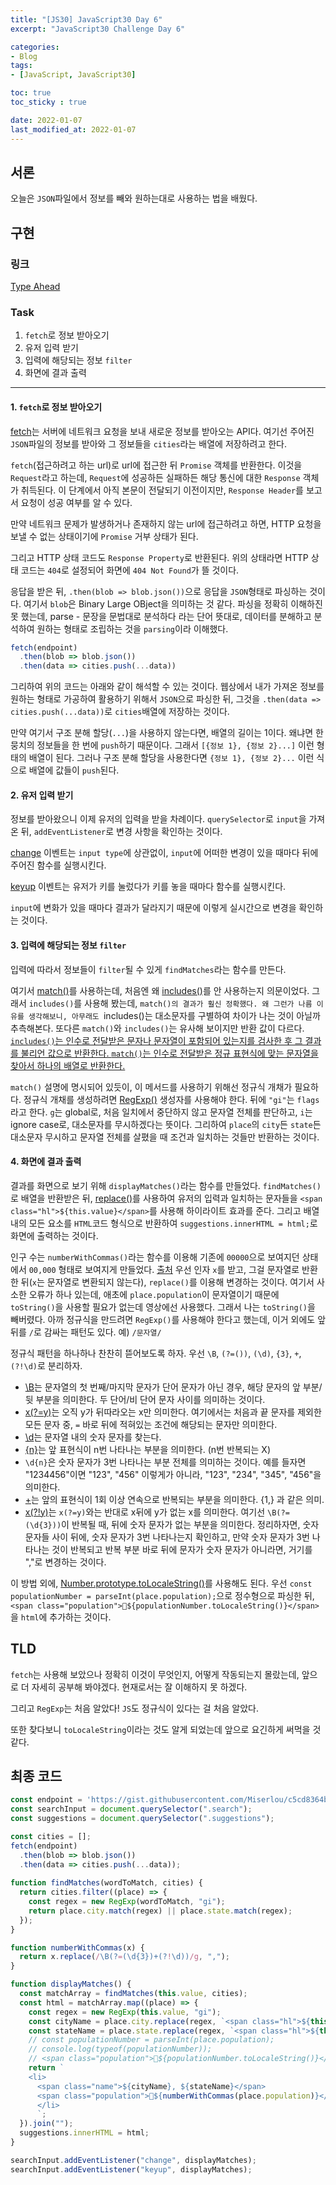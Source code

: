 ```yaml
---
title: "[JS30] JavaScript30 Day 6"
excerpt: "JavaScript30 Challenge Day 6"

categories:
- Blog
tags:
- [JavaScript, JavaScript30]

toc: true
toc_sticky : true

date: 2022-01-07
last_modified_at: 2022-01-07
---
```


## 서론
오늘은 `JSON`파일에서 정보를 빼와 원하는대로 사용하는 법을 배웠다. 

## 구현

### 링크
[Type Ahead](https://veggie-garden.github.io/JavaScript30/06%20-%20Type%20Ahead/index.html)

### Task
1. `fetch`로 정보 받아오기
2. 유저 입력 받기 
3. 입력에 해당되는 정보 `filter`
4. 화면에 결과 출력

---

#### 1. `fetch`로 정보 받아오기
[fetch](https://ko.javascript.info/fetch)는 서버에 네트워크 요청을 보내 새로운 정보를 받아오는 API다. 
여기선 주어진 `JSON`파일의 정보를 받아와 그 정보들을 `cities`라는 배열에 저장하려고 한다. 

`fetch`(접근하려고 하는 url)로 url에 접근한 뒤 `Promise` 객체를 반환한다. 
이것을 `Request`라고 하는데, `Request`에 성공하든 실패하든 해당 통신에 대한 `Response` 객체가 취득된다.
이 단계에서 아직 본문이 전달되기 이전이지만, `Response Header`를 보고서 요청이 성공 여부를 알 수 있다. 

만약 네트워크 문제가 발생하거나 존재하지 않는 url에 접근하려고 하면, HTTP 요청을 보낼 수 없는 상태이기에 `Promise` 거부 상태가 된다. 

그리고 HTTP 상태 코드도 `Response Property`로 반환된다. 
위의 상태라면 HTTP 상태 코드는 `404`로 설정되어 화면에 `404 Not Found`가 뜰 것이다. 

응답을 받은 뒤, `.then(blob => blob.json())`으로 응답을 `JSON`형태로 파싱하는 것이다. 
여기서 `blob`은 Binary Large OBject을 의미하는 것 같다.
파싱을 정확히 이해하진 못 했는데, parse - 문장을 문법대로 분석하다 라는 단어 뜻대로, 데이터를 분해하고 분석하여 원하는 형태로 조립하는 것을 `parsing`이라 이해했다.

```javascript
fetch(endpoint)
  .then(blob => blob.json())
  .then(data => cities.push(...data))
```
그리하여 위의 코드는 아래와 같이 해석할 수 있는 것이다.
웹상에서 내가 가져온 정보를 원하는 형태로 가공하여 활용하기 위해서 `JSON`으로 파싱한 뒤, 그것을 `.then(data => cities.push(...data))`로 `cities`배열에 저장하는 것이다. 

만약 여기서 구조 분해 할당(`...`)을 사용하지 않는다면, 배열의 길이는 1이다. 
왜냐면 한 뭉치의 정보들을 한 번에 `push`하기 때문이다. 
그래서 `[{정보 1}, {정보 2}...]` 이런 형태의 배열이 된다.
그러나 구조 분해 할당을 사용한다면 `{정보 1}, {정보 2}...` 이런 식으로 배열에 값들이 `push`된다. 

#### 2. 유저 입력 받기
정보를 받아왔으니 이제 유저의 입력을 받을 차례이다. `querySelector`로 `input`을 가져온 뒤, `addEventListener`로 변경 사항을 확인하는 것이다.

[change](https://developer.mozilla.org/en-US/docs/Web/API/HTMLElement/change_event) 이벤트는 `input type`에 상관없이, `input`에 어떠한 변경이 있을 때마다 뒤에 주어진 함수를 실행시킨다. 

[keyup](https://developer.mozilla.org/ko/docs/Web/API/Document/keyup_event) 이벤트는 유저가 키를 눌렀다가 키를 놓을 때마다 함수를 실행시킨다. 

`input`에 변화가 있을 때마다 결과가 달라지기 때문에 이렇게 실시간으로 변경을 확인하는 것이다. 

#### 3. 입력에 해당되는 정보 `filter`
입력에 따라서 정보들이 `filter`될 수 있게 `findMatches`라는 함수를 만든다. 

여기서 [match()](https://developer.mozilla.org/ko/docs/Web/JavaScript/Reference/Global_Objects/String/match)를 사용하는데, 처음엔 왜 [includes()](https://developer.mozilla.org/ko/docs/Web/JavaScript/Reference/Global_Objects/String/includes)를 안 사용하는지 의문이었다.
그래서 `includes()`를 사용해 봤는데, `match()의 결과가 훨신 정확했다.
왜 그런가 나름 이유를 생각해보니, 아무래도 `includes()는 대소문자를 구별하여 차이가 나는 것이 아닐까 추측해본다. 
또다른 `match()`와 `includes()`는 유사해 보이지만 반환 값이 다르다. 
[`includes()`는 인수로 전달받은 문자나 문자열이 포함되어 있는지를 검사한 후 그 결과를 불리언 값으로 반환한다.
`match()`는 인수로 전달받은 정규 표현식에 맞는 문자열을 찾아서 하나의 배열로 반환한다.](http://www.tcpschool.com/javascript/js_standard_stringMethod)

`match()` 설명에 명시되어 있듯이, 이 메서드를 사용하기 위해선 정규식 개채가 필요하다. 
정규식 개채를 생성하려면 [RegExp()](https://developer.mozilla.org/ko/docs/Web/JavaScript/Reference/Global_Objects/RegExp/RegExp) 생성자를 사용해야 한다. 
뒤에 `"gi"`는 `flags`라고 한다.
`g`는 global로, 처음 일치에서 중단하지 않고 문자열 전체를 판단하고, `i`는 ignore case로, 대소문자를 무시하겠다는 뜻이다.
그리하여 `place`의 `city`든 `state`든 대소문자 무시하고 문자열 전체를 살폈을 때 조건과 일치하는 것들만 반환하는 것이다. 
   
#### 4. 화면에 결과 출력
결과를 화면으로 보기 위해 `displayMatches()`라는 함수를 만들었다. 
`findMatches()`로 배열을 반환받은 뒤, [replace()](https://developer.mozilla.org/ko/docs/Web/JavaScript/Reference/Global_Objects/String/replace)를 사용하여 유저의 입력과 일치하는 문자들을 `<span class="hl">${this.value}</span>`를 사용해 하이라이트 효과를 준다.
그리고 배열 내의 모든 요소를 `HTML`코드 형식으로 반환하여 `suggestions.innerHTML = html;`로 화면에 출력하는 것이다. 

인구 수는 `numberWithCommas()`라는 함수를 이용해 기존에 `00000`으로 보여지던 상태에서 `00,000` 형태로 보여지게 만들었다. [출처](https://stackoverflow.com/questions/2901102/how-to-print-a-number-with-commas-as-thousands-separators-in-javascript)
우선 인자 `x`를 받고, 그걸 문자열로 반환한 뒤(`x`는 문자열로 변환되지 않는다), `replace()`를 이용해 변경하는 것이다.
여기서 사소한 오류가 하나 있는데, 애초에 `place.population`이 문자열이기 때문에 `toString()`을 사용할 필요가 없는데 영상에선 사용했다. 그래서 나는 `toString()`을 빼버렸다.
아까 정규식을 만드려면 `RegExp()`를 사용해야 한다고 했는데, 이거 외에도 앞뒤를 `/`로 감싸는 패턴도 있다. 예) `/문자열/`

정규식 패턴을 하나하나 찬찬히 뜯어보도록 하자.
우선 `\B`, `(?=())`, `(\d)`, `{3}`, `+`, `(?!\d)`로 분리하자.
- [\B](https://developer.mozilla.org/ko/docs/Web/JavaScript/Guide/Regular_Expressions#special-non-word-boundary)는 문자열의 첫 번째/마지막 문자가 단어 문자가 아닌 경우, 해당 문자의 앞 부분/뒷 부분을 의미한다. 두 단어/비 단어 문자 사이를 의미하는 것이다. 
- [x(?=y)](https://developer.mozilla.org/ko/docs/Web/JavaScript/Guide/Regular_Expressions#special-lookahead)는 오직 y가 뒤따라오는 x만 의미한다. 여기에서는 처음과 끝 문자를 제외한 모든 문자 중, `=` 바로 뒤에 적혀있는 조건에 해당되는 문자만 의미한다.
- [\d](https://developer.mozilla.org/ko/docs/Web/JavaScript/Guide/Regular_Expressions#special-digit)는 문자열 내의 숫자 문자를 찾는다.
- [{n}](https://developer.mozilla.org/ko/docs/Web/JavaScript/Guide/Regular_Expressions#special-quantifier)는 앞 표현식이 n번 나타나는 부분을 의미한다. (n번 반복되는 X)
- `\d{n}`은 숫자 문자가 3번 나타나는 부분 전체를 의미하는 것이다. 예를 들자면 "1234456"이면 "123", "456" 이렇게가 아니라, "123", "234", "345", "456"을 의미한다. 
- [+](https://developer.mozilla.org/ko/docs/Web/JavaScript/Guide/Regular_Expressions#special-plus)는 앞의 표현식이 1회 이상 연속으로 반복되는 부분을 의미한다. {1,} 과 같은 의미.
- [x(?!y)](https://developer.mozilla.org/ko/docs/Web/JavaScript/Guide/Regular_Expressions#special-negated-look-ahead)는 `x(?=y)`와는 반대로 x뒤에 y가 없는 x를 의미한다. 여기선 `\B(?=(\d{3}))`이 반복될 때, 뒤에 숫자 문자가 없는 부분을 의미한다. 
정리하자면, 숫자 문자들 사이 뒤에, 숫자 문자가 3번 나타나는지 확인하고, 만약 숫자 문자가 3번 나타나는 것이 반복되고 반복 부분 바로 뒤에 문자가 숫자 문자가 아니라면, 거기를 ","로 변경하는 것이다.

이 방법 외에, [Number.prototype.toLocaleString()](https://developer.mozilla.org/en-US/docs/Web/JavaScript/Reference/Global_Objects/Number/toLocaleString)를 사용해도 된다. 
우선
`const populationNumber = parseInt(place.population);`으로 정수형으로 파싱한 뒤, `<span class="population">👤${populationNumber.toLocaleString()}</span>`을 `html`에 추가하는 것이다.

## TLD
`fetch`는 사용해 보았으나 정확히 이것이 무엇인지, 어떻게 작동되는지 몰랐는데, 앞으로 더 자세히 공부해 봐야겠다. 
현재로서는 잘 이해하지 못 하겠다.

그리고 `RegExp`는 처음 알았다! `JS`도 정규식이 있다는 걸 처음 알았다. 

또한 찾다보니 `toLocaleString`이라는 것도 알게 되었는데 앞으로 요긴하게 써먹을 것 같다. 

## 최종 코드
```javascript
const endpoint = 'https://gist.githubusercontent.com/Miserlou/c5cd8364bf9b2420bb29/raw/2bf258763cdddd704f8ffd3ea9a3e81d25e2c6f6/cities.json';
const searchInput = document.querySelector(".search");
const suggestions = document.querySelector(".suggestions");

const cities = [];
fetch(endpoint)
  .then(blob => blob.json())
  .then(data => cities.push(...data));
  
function findMatches(wordToMatch, cities) {
  return cities.filter((place) => {
    const regex = new RegExp(wordToMatch, "gi");
    return place.city.match(regex) || place.state.match(regex);
  });
}

function numberWithCommas(x) {
  return x.replace(/\B(?=(\d{3})+(?!\d))/g, ",");
}

function displayMatches() {
  const matchArray = findMatches(this.value, cities);
  const html = matchArray.map((place) => {
    const regex = new RegExp(this.value, "gi");
    const cityName = place.city.replace(regex, `<span class="hl">${this.value}</span>`);
    const stateName = place.state.replace(regex, `<span class="hl">${this.value}</span>`);
    // const populationNumber = parseInt(place.population);
    // console.log(typeof(populationNumber));
    // <span class="population">👤${populationNumber.toLocaleString()}</span>
    return `
    <li>
      <span class="name">${cityName}, ${stateName}</span>
      <span class="population">👤${numberWithCommas(place.population)}</span>
      </li>
      `;
  }).join("");
  suggestions.innerHTML = html;
}

searchInput.addEventListener("change", displayMatches);
searchInput.addEventListener("keyup", displayMatches);
```
